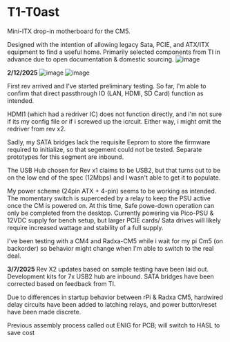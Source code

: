 # T1-T0ast
Mini-ITX drop-in motherboard for the CM5.

Designed with the intention of allowing legacy Sata, PCIE, and ATX/ITX equipment to find a useful home.
Primarily selected components from TI in advance due to open documentation & domestic sourcing.
![image](https://github.com/user-attachments/assets/b902979c-92dd-420a-a32c-c7aa8429cdf4)


**2/12/2025**
![image](https://github.com/user-attachments/assets/8a8849f6-b487-4b72-ac72-12003d1c16be)
![image](https://github.com/user-attachments/assets/b4a303cb-13a9-4137-b3a5-ad3f853d8359)

First rev arrived and I've started preliminary testing. So far, I'm able to confirm that direct passthrough IO (LAN, HDMI, SD Card) function as intended.

HDMI1 (which had a redriver IC) does not function directly, and i'm not sure if its my config file or if i screwed up the icrcuit. Either way, i might omit the redriver from rev x2.

Sadly, my SATA bridges lack the requisite Eeprom to store the firmware required to initialize, so that segement could not be tested. Separate prototypes for this segment are inbound.

The USB Hub chosen for Rev x1 claims to be USB2, but that turns out to be on the low end of the spec (12Mbps) and I wasn't able to get it to populate.

My power scheme (24pin ATX + 4-pin) seems to be working as intended. The momentary switch is superceded by a relay to keep the PSU active once the CM is powered on. At this time, Safe powe-down operation can only be completed from the desktop. Currently powering via Pico-PSU & 12VDC supply for bench setup, but larger PCIE cards/ Sata drives will likely require increased wattage and stability of a full supply.

I've been testing with a CM4 and Radxa-CM5 while i wait for my pi Cm5 (on backorder) so behavior might change when I'm able to switch to the real deal.

**3/7/2025**
Rev X2 updates based on sample testing have been laid out. Development kits for 7x USB2 hub are inbound. SATA bridges have been corrected based on feedback from TI.

Due to differences in startup behavior between rPi & Radxa CM5, hardwired delay circuits have been added to latching relays, and power button/reset have been made discrete.

Previous assembly process called out ENIG for PCB; will switch to HASL to save cost
